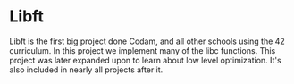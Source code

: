 # Libft

Libft is the first big project done Codam, and all other schools using the 42 curriculum.
In this project we implement many of the libc functions.
This project was later expanded upon to learn about low level optimization.
It's also included in nearly all projects after it.
